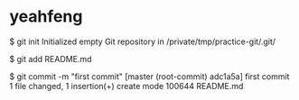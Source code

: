 # yeahfeng
$ git init
Initialized empty Git repository in /private/tmp/practice-git/.git/

$ git add README.md

$ git commit -m "first commit"
[master (root-commit) adc1a5a] first commit
 1 file changed, 1 insertion(+)
 create mode 100644 README.md
